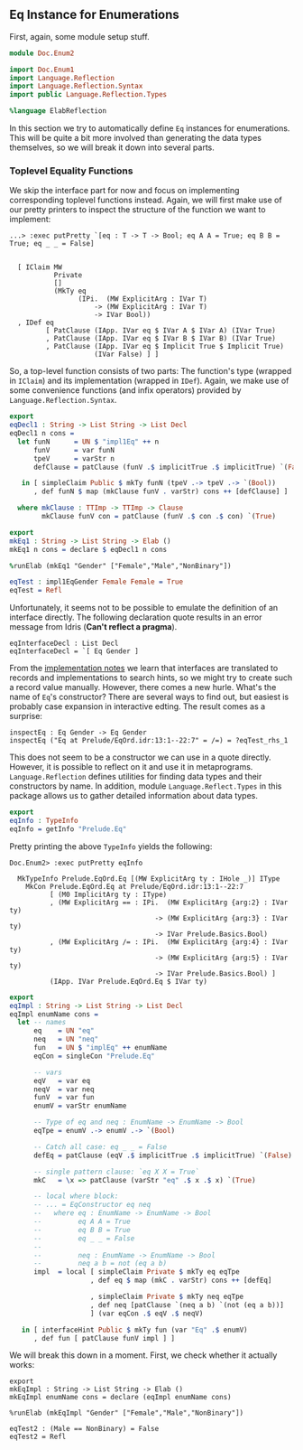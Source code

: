 ## Eq Instance for Enumerations

First, again, some module setup stuff.

```idris
module Doc.Enum2

import Doc.Enum1
import Language.Reflection
import Language.Reflection.Syntax
import public Language.Reflection.Types

%language ElabReflection
```

In this section we try to automatically define `Eq` instances
for enumerations. This will be quite a bit more involved
than generating the data types themselves, so we will break
it down into several parts.

### Toplevel Equality Functions

We skip the interface part for now and focus on
implementing corresponding toplevel functions instead.
Again, we will first make use of our pretty printers to
inspect the structure of the function we want to implement:

```
...> :exec putPretty `[eq : T -> T -> Bool; eq A A = True; eq B B = True; eq _ _ = False]


  [ IClaim MW
           Private
           []
           (MkTy eq
                 (IPi.  (MW ExplicitArg : IVar T)
                     -> (MW ExplicitArg : IVar T)
                     -> IVar Bool))
  , IDef eq
         [ PatClause (IApp. IVar eq $ IVar A $ IVar A) (IVar True)
         , PatClause (IApp. IVar eq $ IVar B $ IVar B) (IVar True)
         , PatClause (IApp. IVar eq $ Implicit True $ Implicit True)
                     (IVar False) ] ]

```

So, a top-level function consists of two parts:
The function's type (wrapped in `IClaim`) and its implementation
(wrapped in `IDef`). Again, we make use of some convenience
functions (and infix operators) provided by
`Language.Reflection.Syntax`.

```idris
export
eqDecl1 : String -> List String -> List Decl
eqDecl1 n cons =
  let funN      = UN $ "impl1Eq" ++ n
      funV      = var funN
      tpeV      = varStr n
      defClause = patClause (funV .$ implicitTrue .$ implicitTrue) `(False)

   in [ simpleClaim Public $ mkTy funN (tpeV .-> tpeV .-> `(Bool))
      , def funN $ map (mkClause funV . varStr) cons ++ [defClause] ]

  where mkClause : TTImp -> TTImp -> Clause
        mkClause funV con = patClause (funV .$ con .$ con) `(True)

export
mkEq1 : String -> List String -> Elab ()
mkEq1 n cons = declare $ eqDecl1 n cons

%runElab (mkEq1 "Gender" ["Female","Male","NonBinary"])

eqTest : impl1EqGender Female Female = True
eqTest = Refl
```

Unfortunately, it seems not to be possible to emulate
the definition of an interface directly. The following
declaration quote results in an error message from Idris
(**Can't reflect a pragma**).

```
eqInterfaceDecl : List Decl
eqInterfaceDecl = `[ Eq Gender ]
```

From the [implementation notes](https://idris2.readthedocs.io/en/latest/implementation/overview.html#auto-implicits)
we learn that interfaces are translated to records and
implementations to search hints, so we might try to create
such a record value manually. However, there comes a new hurle.
What's the name of `Eq`'s constructor? There are several ways
to find out, but easiest is probably case expansion
in interactive edting. The result comes as a surprise:

```
inspectEq : Eq Gender -> Eq Gender
inspectEq ("Eq at Prelude/EqOrd.idr:13:1--22:7" = /=) = ?eqTest_rhs_1
```

This does not seem to be a constructor we can use
in a quote directly. However, it is possible to reflect on it and
use it in metaprograms. `Language.Reflection` defines utilities
for finding data types and their constructors by name.
In addition, module `Language.Reflect.Types` in this package
allows us to gather detailed information about data types.

```idris
export
eqInfo : TypeInfo
eqInfo = getInfo "Prelude.Eq"
```

Pretty printing the above `TypeInfo` yields the following:

```
Doc.Enum2> :exec putPretty eqInfo

  MkTypeInfo Prelude.EqOrd.Eq [(MW ExplicitArg ty : IHole _)] IType
    MkCon Prelude.EqOrd.Eq at Prelude/EqOrd.idr:13:1--22:7
          [ (M0 ImplicitArg ty : IType)
          , (MW ExplicitArg == : IPi.  (MW ExplicitArg {arg:2} : IVar ty)
                                    -> (MW ExplicitArg {arg:3} : IVar ty)
                                    -> IVar Prelude.Basics.Bool)
          , (MW ExplicitArg /= : IPi.  (MW ExplicitArg {arg:4} : IVar ty)
                                    -> (MW ExplicitArg {arg:5} : IVar ty)
                                    -> IVar Prelude.Basics.Bool) ]
          (IApp. IVar Prelude.EqOrd.Eq $ IVar ty)

```

```idris
export
eqImpl : String -> List String -> List Decl
eqImpl enumName cons =
  let -- names
      eq    = UN "eq"
      neq   = UN "neq"
      fun   = UN $ "implEq" ++ enumName
      eqCon = singleCon "Prelude.Eq"

      -- vars
      eqV   = var eq
      neqV  = var neq
      funV  = var fun
      enumV = varStr enumName

      -- Type of eq and neq : EnumName -> EnumName -> Bool
      eqTpe = enumV .-> enumV .-> `(Bool)

      -- Catch all case: eq _ _ = False
      defEq = patClause (eqV .$ implicitTrue .$ implicitTrue) `(False)

      -- single pattern clause: `eq X X = True`
      mkC   = \x => patClause (varStr "eq" .$ x .$ x) `(True)

      -- local where block:
      -- ... = EqConstructor eq neq
      --   where eq : EnumName -> EnumName -> Bool
      --         eq A A = True
      --         eq B B = True
      --         eq _ _ = False
      --
      --         neq : EnumName -> EnumName -> Bool
      --         neq a b = not (eq a b)
      impl  = local [ simpleClaim Private $ mkTy eq eqTpe
                    , def eq $ map (mkC . varStr) cons ++ [defEq] 

                    , simpleClaim Private $ mkTy neq eqTpe
                    , def neq [patClause `(neq a b) `(not (eq a b))]
                    ] (var eqCon .$ eqV .$ neqV)

   in [ interfaceHint Public $ mkTy fun (var "Eq" .$ enumV)
      , def fun [ patClause funV impl ] ]
```

We will break this down in a moment. First, we check whether
it actually works:

```
export
mkEqImpl : String -> List String -> Elab ()
mkEqImpl enumName cons = declare (eqImpl enumName cons)

%runElab (mkEqImpl "Gender" ["Female","Male","NonBinary"])

eqTest2 : (Male == NonBinary) = False
eqTest2 = Refl
```
